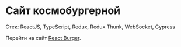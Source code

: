 # Сайт космобургерной

Стек: ReactJS, TypeScript, Redux, Redux Thunk, WebSocket, Cypress

Перейти на сайт [React Burger](https://gasandm.github.io/react-burger/).

